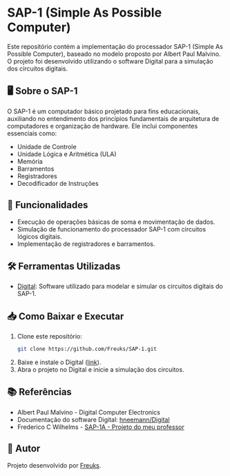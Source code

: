 # SAP-1 (Simple As Possible Computer)

Este repositório contém a implementação do processador SAP-1 (Simple As Possible Computer), baseado no modelo proposto por Albert Paul Malvino. O projeto foi desenvolvido utilizando o software Digital para a simulação dos circuitos digitais.

## 🖥️ Sobre o SAP-1
O SAP-1 é um computador básico projetado para fins educacionais, auxiliando no entendimento dos princípios fundamentais de arquitetura de computadores e organização de hardware. Ele inclui componentes essenciais como:

- Unidade de Controle
- Unidade Lógica e Aritmética (ULA)
- Memória
- Barramentos
- Registradores
- Decodificador de Instruções

## 📌 Funcionalidades
- Execução de operações básicas de soma e movimentação de dados.
- Simulação de funcionamento do processador SAP-1 com circuitos lógicos digitais.
- Implementação de registradores e barramentos.

## 🛠️ Ferramentas Utilizadas
- [Digital](https://github.com/hneemann/Digital): Software utilizado para modelar e simular os circuitos digitais do SAP-1.

## 📥 Como Baixar e Executar
1. Clone este repositório:
   ```bash
   git clone https://github.com/Freuks/SAP-1.git
   ```
2. Baixe e instale o Digital ([link](https://github.com/hneemann/Digital)).
3. Abra o projeto no Digital e inicie a simulação dos circuitos.

## 📚 Referências
- Albert Paul Malvino - Digital Computer Electronics
- Documentação do software Digital: [hneemann/Digital](https://github.com/hneemann/Digital)
- Frederico C Wilhelms - [SAP-1A - Projeto do meu professor](https://github.com/fredcwbr/sap-1A)

## 📝 Autor
Projeto desenvolvido por [Freuks](https://github.com/Freuks).

